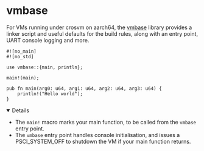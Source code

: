 # vmbase

For VMs running under crosvm on aarch64, the [vmbase][1] library provides a
linker script and useful defaults for the build rules, along with an entry
point, UART console logging and more.

<!-- mdbook-xgettext: skip -->

```rust,compile_fail
#![no_main]
#![no_std]

use vmbase::{main, println};

main!(main);

pub fn main(arg0: u64, arg1: u64, arg2: u64, arg3: u64) {
    println!("Hello world");
}
```

<details open="true">

- The `main!` macro marks your main function, to be called from the `vmbase`
  entry point.
- The `vmbase` entry point handles console initialisation, and issues a
  PSCI_SYSTEM_OFF to shutdown the VM if your main function returns.

</details>

[1]: https://android.googlesource.com/platform/packages/modules/Virtualization/+/refs/heads/main/libs/libvmbase/
